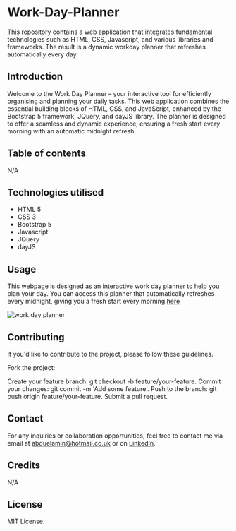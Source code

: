 # Work-Day-Planner

This repository contains a web application that integrates fundamental technologies such as HTML, CSS, Javascript, and various libraries and frameworks. The result is a dynamic workday planner that refreshes automatically every day.

## Introduction

Welcome to the Work Day Planner – your interactive tool for efficiently organising and planning your daily tasks. This web application combines the essential building blocks of HTML, CSS, and JavaScript, enhanced by the Bootstrap 5 framework, JQuery, and dayJS library. The planner is designed to offer a seamless and dynamic experience, ensuring a fresh start every morning with an automatic midnight refresh.

## Table of contents

N/A

## Technologies utilised

- HTML 5
- CSS 3
- Bootstrap 5
- Javascript 
- JQuery
- dayJS

## Usage

This webpage is designed as an interactive work day planner to help you plan your day. You can access this planner that automatically refreshes every midnight, giving you a fresh start every morning [here](https://abduelamin.github.io/Work-Day-Planner/)

![work day planner](https://github.com/abduelamin/Work-Day-Planner/assets/149680577/01b792e0-a4b5-4446-9a60-bc50a7ee7579)

## Contributing

If you'd like to contribute to the project, please follow these guidelines.

Fork the project:

Create your feature branch: git checkout -b feature/your-feature.
Commit your changes: git commit -m 'Add some feature'.
Push to the branch: git push origin feature/your-feature.
Submit a pull request.

## Contact
For any inquiries or collaboration opportunities, feel free to contact me via email at abduelamin@hotmail.co.uk or on [LinkedIn](https://www.linkedin.com/in/abdullahelamin/).

## Credits

N/A

## License
MIT License.